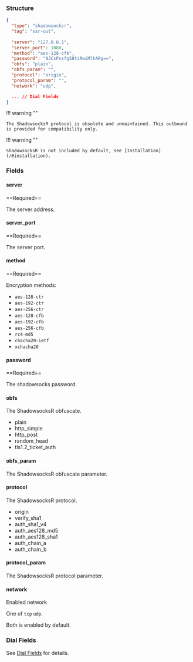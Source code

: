 ### Structure

```json
{
  "type": "shadowsocksr",
  "tag": "ssr-out",
  
  "server": "127.0.0.1",
  "server_port": 1080,
  "method": "aes-128-cfb",
  "password": "8JCsPssfgS8tiRwiMlhARg==",
  "obfs": "plain",
  "obfs_param": "",
  "protocol": "origin",
  "protocol_param": "",
  "network": "udp",

  ... // Dial Fields
}
```

!!! warning ""

    The ShadowsocksR protocol is obsolete and unmaintained. This outbound is provided for compatibility only.

!!! warning ""

    ShadowsocksR is not included by default, see [Installation](/#installation).

### Fields

#### server

==Required==

The server address.

#### server_port

==Required==

The server port.

#### method

==Required==

Encryption methods:

* `aes-128-ctr`
* `aes-192-ctr`
* `aes-256-ctr`
* `aes-128-cfb`
* `aes-192-cfb`
* `aes-256-cfb`
* `rc4-md5`
* `chacha20-ietf`
* `xchacha20`

#### password

==Required==

The shadowsocks password.

#### obfs

The ShadowsocksR obfuscate.

* plain
* http_simple
* http_post
* random_head
* tls1.2_ticket_auth

#### obfs_param

The ShadowsocksR obfuscate parameter.

#### protocol

The ShadowsocksR protocol.

* origin
* verify_sha1
* auth_sha1_v4
* auth_aes128_md5
* auth_aes128_sha1
* auth_chain_a
* auth_chain_b

#### protocol_param

The ShadowsocksR protocol parameter.

#### network

Enabled network

One of `tcp` `udp`.

Both is enabled by default.

### Dial Fields

See [Dial Fields](/configuration/shared/dial) for details.
